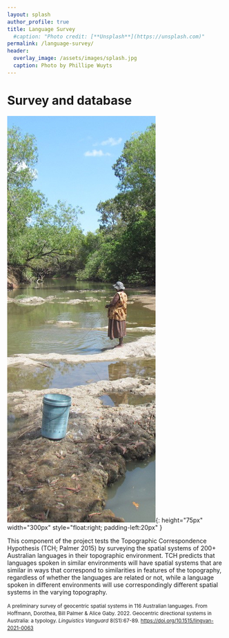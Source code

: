 ```yaml
---
layout: splash
author_profile: true
title: Language Survey
  #caption: "Photo credit: [**Unsplash**](https://unsplash.com)"
permalink: /language-survey/
header:
  overlay_image: /assets/images/splash.jpg
  caption: Photo by Phillipe Wuyts
---
```

# Survey and database

![](/assets/images/language-survey_cropped.jpg){: height="75px" width="300px" style="float:right; padding-left:20px" }

This component of the project tests the Topographic Correspondence Hypothesis (TCH; Palmer 2015) by surveying the spatial systems of 200+ Australian languages in their topographic environment. TCH predicts that languages spoken in similar environments will have spatial systems that are similar in ways that correspond to similarities in features of the topography, regardless of whether the languages are related or not, while a language spoken in different environments will use correspondingly different spatial systems in the varying topography.

<small> A preliminary survey of geocentric spatial systems in 116 Australian languages. From Hoffmann, Dorothea, Bill Palmer & Alice Gaby. 2022. Geocentric directional systems in Australia: a typology. *Linguistics Vanguard* 8(S1):67-89. <https://doi.org/10.1515/lingvan-2021-0063> </small>
